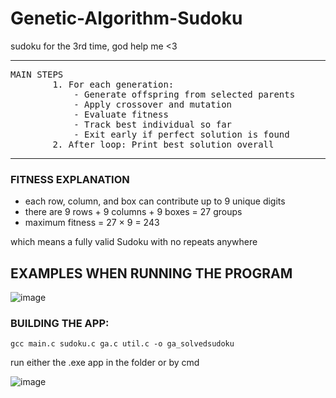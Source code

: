 # Genetic-Algorithm-Sudoku
sudoku for the 3rd time, god help me &lt;3

---
<pre>
MAIN STEPS
        1. For each generation:
            - Generate offspring from selected parents
            - Apply crossover and mutation
            - Evaluate fitness
            - Track best individual so far
            - Exit early if perfect solution is found
        2. After loop: Print best solution overall
</pre>

---
### FITNESS EXPLANATION

- each row, column, and box can contribute up to 9 unique digits
- there are 9 rows + 9 columns + 9 boxes = 27 groups
- maximum fitness = 27 × 9 = 243
  
which means a fully valid Sudoku with no repeats anywhere

## EXAMPLES WHEN RUNNING THE PROGRAM

![image](https://github.com/user-attachments/assets/d1ea81ac-1059-408e-9794-7078673842b3)

### BUILDING THE APP:
```
gcc main.c sudoku.c ga.c util.c -o ga_solvedsudoku
```
run either the .exe app in the folder or by cmd

![image](https://github.com/user-attachments/assets/8327e11b-b4c0-46f0-a2f7-715659e8fe00)
